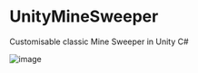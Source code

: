 # UnityMineSweeper
Customisable classic Mine Sweeper in Unity C#

![image](https://github.com/CanBerkSahin-io/UnityMineSweeper/assets/61757258/a39e7b7b-8cef-4a67-99b4-194b973b2a93)

